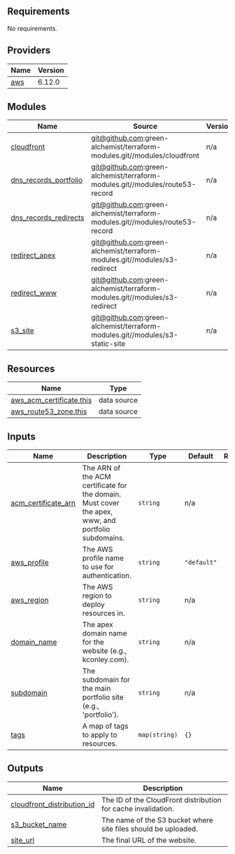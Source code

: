 ## Requirements

No requirements.

## Providers

| Name | Version |
|------|---------|
| <a name="provider_aws"></a> [aws](#provider\_aws) | 6.12.0 |

## Modules

| Name | Source | Version |
|------|--------|---------|
| <a name="module_cloudfront"></a> [cloudfront](#module\_cloudfront) | git@github.com:green-alchemist/terraform-modules.git//modules/cloudfront | n/a |
| <a name="module_dns_records_portfolio"></a> [dns\_records\_portfolio](#module\_dns\_records\_portfolio) | git@github.com:green-alchemist/terraform-modules.git//modules/route53-record | n/a |
| <a name="module_dns_records_redirects"></a> [dns\_records\_redirects](#module\_dns\_records\_redirects) | git@github.com:green-alchemist/terraform-modules.git//modules/route53-record | n/a |
| <a name="module_redirect_apex"></a> [redirect\_apex](#module\_redirect\_apex) | git@github.com:green-alchemist/terraform-modules.git//modules/s3-redirect | n/a |
| <a name="module_redirect_www"></a> [redirect\_www](#module\_redirect\_www) | git@github.com:green-alchemist/terraform-modules.git//modules/s3-redirect | n/a |
| <a name="module_s3_site"></a> [s3\_site](#module\_s3\_site) | git@github.com:green-alchemist/terraform-modules.git//modules/s3-static-site | n/a |

## Resources

| Name | Type |
|------|------|
| [aws_acm_certificate.this](https://registry.terraform.io/providers/hashicorp/aws/latest/docs/data-sources/acm_certificate) | data source |
| [aws_route53_zone.this](https://registry.terraform.io/providers/hashicorp/aws/latest/docs/data-sources/route53_zone) | data source |

## Inputs

| Name | Description | Type | Default | Required |
|------|-------------|------|---------|:--------:|
| <a name="input_acm_certificate_arn"></a> [acm\_certificate\_arn](#input\_acm\_certificate\_arn) | The ARN of the ACM certificate for the domain. Must cover the apex, www, and portfolio subdomains. | `string` | n/a | yes |
| <a name="input_aws_profile"></a> [aws\_profile](#input\_aws\_profile) | The AWS profile name to use for authentication. | `string` | `"default"` | no |
| <a name="input_aws_region"></a> [aws\_region](#input\_aws\_region) | The AWS region to deploy resources in. | `string` | n/a | yes |
| <a name="input_domain_name"></a> [domain\_name](#input\_domain\_name) | The apex domain name for the website (e.g., kconley.com). | `string` | n/a | yes |
| <a name="input_subdomain"></a> [subdomain](#input\_subdomain) | The subdomain for the main portfolio site (e.g., 'portfolio'). | `string` | n/a | yes |
| <a name="input_tags"></a> [tags](#input\_tags) | A map of tags to apply to resources. | `map(string)` | `{}` | no |

## Outputs

| Name | Description |
|------|-------------|
| <a name="output_cloudfront_distribution_id"></a> [cloudfront\_distribution\_id](#output\_cloudfront\_distribution\_id) | The ID of the CloudFront distribution for cache invalidation. |
| <a name="output_s3_bucket_name"></a> [s3\_bucket\_name](#output\_s3\_bucket\_name) | The name of the S3 bucket where site files should be uploaded. |
| <a name="output_site_url"></a> [site\_url](#output\_site\_url) | The final URL of the website. |

